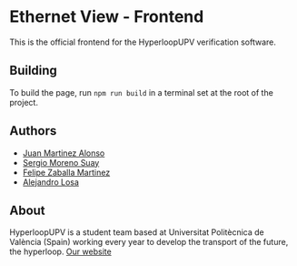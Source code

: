 # Ethernet View - Frontend

This is the official frontend for the HyperloopUPV verification software.

## Building
To build the page, run `npm run build` in a terminal set at the root of the project.

## Authors

* [Juan Martinez Alonso](https://github.com/jmaralo)
* [Sergio Moreno Suay](https://github.com/smorsua)
* [Felipe Zaballa Martinez](https://github.com/lipezaballa)
* [Alejandro Losa](https://github.com/Losina24)

## About

HyperloopUPV is a student team based at Universitat Politècnica de València (Spain) working every year to develop the transport of the future, the hyperloop.
[Our website](https://hyperloopupv.com/#/)

